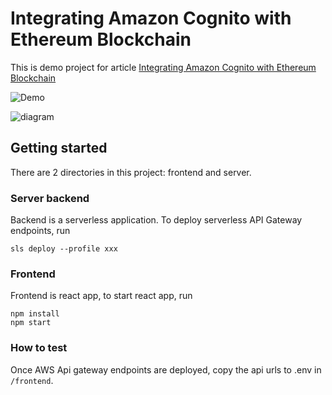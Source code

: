 # Integrating Amazon Cognito with Ethereum Blockchain

This is demo project for article [Integrating Amazon Cognito with Ethereum Blockchain](https://yia333.medium.com/integrating-amazon-cognito-with-ethereum-blockchain-7e87f1425422)

![Demo](https://github.com/yai333/AWSandBlochainAuthFlow/blob/master/demo.gif?raw=true)

![diagram](https://github.com/yai333/AWSandBlochainAuthFlow/blob/master/sequencediagram.jpg?raw=true)

## Getting started
There are 2 directories in this project: frontend and server.

### Server backend
Backend is a serverless application. To deploy serverless API Gateway endpoints, run
```
sls deploy --profile xxx
```

### Frontend
Frontend is react app, to start react app, run
```
npm install
npm start
```

### How to test
Once AWS Api gateway endpoints are deployed, copy the api urls to .env in `/frontend`.